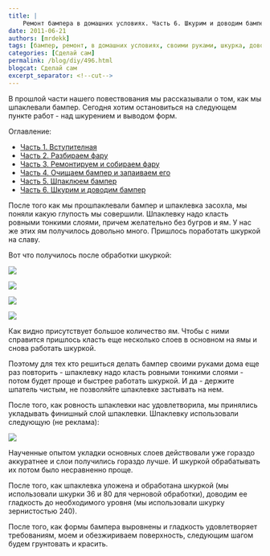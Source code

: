 ```yaml
---
title: |
    Ремонт бампера в домашних условиях. Часть 6. Шкурим и доводим бампер
date: 2011-06-21
authors: [mrdekk]
tags: [бампер, ремонт, в домашних условиях, своими руками, шкурка, доводка]
categories: [Сделай сам]
permalink: /blog/diy/496.html
blogcat: Сделай сам
excerpt_separator: <!--cut-->
---
```


В прошлой части нашего повествования мы рассказывали о том, как мы шпаклевали бампер. Сегодня хотим остановиться на следующем пункте работ - над шкурением и выводом форм.

<!--cut-->

Оглавление:

- [Часть 1. Вступителная](http://itw66.ru/blog/diy/487.html)
- [Часть 2. Разбираем фару](http://itw66.ru/blog/diy/488.html)
- [Часть 3. Ремонтируем и собираем фару](http://itw66.ru/blog/diy/492.html)
- [Часть 4. Очищаем бампер и запаиваем его](http://itw66.ru/blog/diy/493.html)
- [Часть 5. Шпаклюем бампер](http://itw66.ru/blog/diy/494.html)
- [Часть 6. Шкурим и доводим бампер](http://itw66.ru/blog/diy/496.html)



<!--cut-->


После того как мы прошпаклевали бампер и шпаклевка засохла, мы поняли какую глупость мы совершили. Шпаклевку надо класть ровными тонкими слоями, причем желательно без бугров и ям. У нас же этих ям получилось довольно много. Пришлось поработать шкуркой на славу.

Вот что получилось после обработки шкуркой:


![](http://itw66.ru/uploads/images/00/00/01/2011/06/21/f1a5fc.jpg)


![](http://itw66.ru/uploads/images/00/00/01/2011/06/21/9e225d.jpg)


![](http://itw66.ru/uploads/images/00/00/01/2011/06/21/ffcee5.jpg)


![](http://itw66.ru/uploads/images/00/00/01/2011/06/21/acaeaa.jpg)


Как видно присутствует большое количество ям. Чтобы с ними справится пришлось класть еще несколько слоев в основном на ямы и снова работать шкуркой.

Поэтому для тех кто решиться делать бампер своими руками дома еще раз повторить - шпаклевку надо класть ровными тонкими слоями - потом будет проще и быстрее работать шкуркой. И да - держите шпатель чистым, не позволяйте шпаклевке застывать на нем.

После того, как ровность шпаклевки нас удовлетворила, мы принялись укладывать финишный слой шпаклевки. Шпаклевку использовали следующую (не реклама):


![](http://itw66.ru/uploads/images/00/00/01/2011/06/21/c705ff.jpg)


Наученные опытом укладки основных слоев действовали уже гораздо аккуратнее и слои получились гораздо лучше. И шкуркой обрабатывать их потом было несравненно проще.

После того, как шпаклевка уложена и обработана шкуркой (мы использовали шкурки 36 и 80 для черновой обработки), доводим ее гладкость до необходимого уровня (мы использовали шкурку зернистостью 240). 

После того, как формы бампера выровнены и гладкость удовлетворяет требованиям, моем и обезжириваем поверхность, следующим шагом будем грунтовать и красить.
